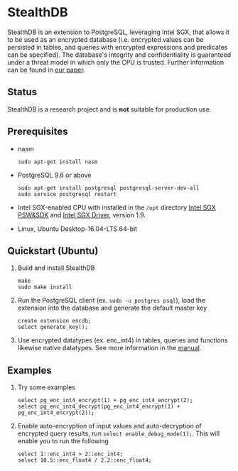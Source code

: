StealthDB
=======================================================================

StealthDB is an extension to PostgreSQL, leveraging Intel SGX, that allows it to be used as an encrypted database (i.e. encrypted values can be persisted in tables, and queries with encrypted expressions and predicates can be specified). The database's integrity and confidentiality is guaranteed under a threat model in which only the CPU is trusted. Further information can be found in [our paper](https://arxiv.org/pdf/1711.02279.pdf).

## Status

StealthDB is a research project and is **not** suitable for production use. 

## Prerequisites

* nasm

	```
	sudo apt-get install nasm
	```

* PostgreSQL 9.6 or above

	```
	sudo apt-get install postgresql postgresql-server-dev-all
	sudo service postgresql restart
	```

* Intel SGX-enabled CPU with installed in the `/opt` directory [Intel SGX PSW&SDK](https://github.com/01org/linux-sgx#build-the-intelr-sgx-sdk-and-intelr-sgx-psw-package) and [Intel SGX Driver](https://github.com/01org/linux-sgx-driver#build-and-install-the-intelr-sgx-driver), version 1.9.

* Linux, Ubuntu Desktop-16.04-LTS 64-bit

## Quickstart (Ubuntu)

1. Build and install StealthDB

	```
	make
	sudo make install
	```

2. Run the PostgreSQL client (ex. `sudo -u postgres psql`), load the extension into the database and generate the default master key
 
	```
	create extension encdb;
	select generate_key();
	```

3. Use encrypted datatypes (ex. enc_int4) in tables, queries and functions likewise native datatypes. See more information in the [manual](https://github.com/cryptograph/stealthdb/docs/user/README.md).


## Examples

1. Try some examples

	```
	select pg_enc_int4_encrypt(1) + pg_enc_int4_encrypt(2);
	select pg_enc_int4_decrypt(pg_enc_int4_encrypt(1) + pg_enc_int4_encrypt(2));
	```
 
2. Enable auto-encryption of input values and auto-decryption of encrypted query results, run `select enable_debug_mode(1);`. This will enable you to run the following

	```
	select 1::enc_int4 > 2::enc_int4;
	select 10.5::enc_float4 / 2.2::enc_float4;
	```

